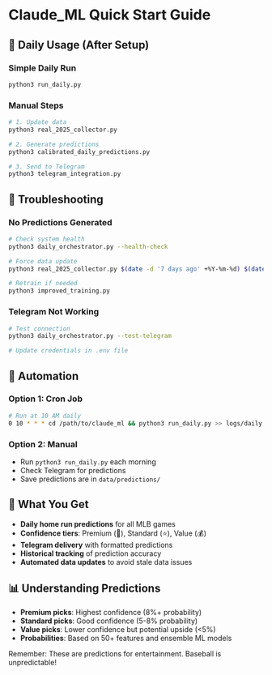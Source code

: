 # Claude_ML Quick Start Guide

## 🚀 Daily Usage (After Setup)

### Simple Daily Run
```bash
python3 run_daily.py
```

### Manual Steps
```bash
# 1. Update data
python3 real_2025_collector.py

# 2. Generate predictions  
python3 calibrated_daily_predictions.py

# 3. Send to Telegram
python3 telegram_integration.py
```

## 🔧 Troubleshooting

### No Predictions Generated
```bash
# Check system health
python3 daily_orchestrator.py --health-check

# Force data update
python3 real_2025_collector.py $(date -d '7 days ago' +%Y-%m-%d) $(date +%Y-%m-%d)

# Retrain if needed
python3 improved_training.py
```

### Telegram Not Working
```bash
# Test connection
python3 daily_orchestrator.py --test-telegram

# Update credentials in .env file
```

## 📅 Automation

### Option 1: Cron Job
```bash
# Run at 10 AM daily
0 10 * * * cd /path/to/claude_ml && python3 run_daily.py >> logs/daily.log 2>&1
```

### Option 2: Manual
- Run `python3 run_daily.py` each morning
- Check Telegram for predictions
- Save predictions are in `data/predictions/`

## 🎯 What You Get

- **Daily home run predictions** for all MLB games
- **Confidence tiers**: Premium (💎), Standard (⭐), Value (💰)  
- **Telegram delivery** with formatted predictions
- **Historical tracking** of prediction accuracy
- **Automated data updates** to avoid stale data issues

## 📊 Understanding Predictions

- **Premium picks**: Highest confidence (8%+ probability)
- **Standard picks**: Good confidence (5-8% probability) 
- **Value picks**: Lower confidence but potential upside (<5%)
- **Probabilities**: Based on 50+ features and ensemble ML models

Remember: These are predictions for entertainment. Baseball is unpredictable!
